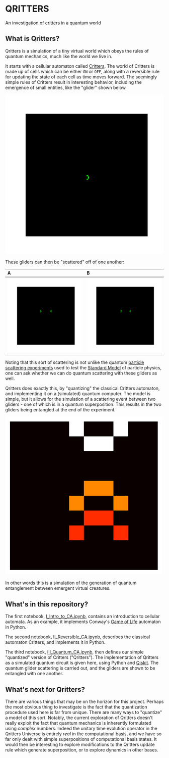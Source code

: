 # QRITTERS
An investigation of critters in a quantum world

## What is Qritters?
Qritters is a simulation of a tiny virtual world which obeys the rules of quantum mechanics, much like the world we live in. 

It starts with a cellular automaton called [Critters](https://en.wikipedia.org/wiki/Critters_(cellular_automaton)). The world of Critters is made up of cells which can be either `ON` or `OFF`, along with a reversible rule for updating the state of each cell as time moves forward. The seemingly simple rules of Critters result in interesting behavior, including the emergence of small entities, like the "glider" shown below.

![glider](img/glider.gif)

These gliders can then be "scattered" off of one another:

A | B
:- | :- 
![glider_scattering_1](img/glider_scattering_1.gif) | ![glider_scattering_2](img/glider_scattering_2.gif)

Noting that this sort of scattering is not unlike the quantum [particle scattering experiments](https://en.wikipedia.org/wiki/Scattering) used to test the [Standard Model](https://en.wikipedia.org/wiki/Standard_Model) of particle physics, one can ask whether we can do quantum scattering with these gliders as well.

Qritters does exactly this, by "quantizing" the classical Critters automaton, and implementing it on a (simulated) quantum computer. The model is simple, but it allows for the simulation of a scattering event between two gliders - one of which is in a quantum superposition. This results in the two gliders being entangled at the end of the experiment.

![quantum superposition scattering](img/quantum_superposition_no_bar.gif) 

In other words this is a simulation of the generation of quantum entanglement between emergent virtual creatures.

## What's in this repository?
The first notebook, [I_Intro_to_CA.ipynb](I_Intro_to_CA.ipynb), contains an introduction to cellular automata. As an example, it implements Conway's [Game of Life](https://en.wikipedia.org/wiki/Conway%27s_Game_of_Life) automaton in Python.

The second notebook, [II_Reversible_CA.ipynb](II_Reversible_CA.ipynb), describes the classical automaton Critters, and implements it in Python.

The third notebook, [III_Quantum_CA.ipynb](III_Quantum_CA.ipynb), then defines our simple "quantized" version of Critters ("Qritters"). The implementation of Qritters as a simulated quantum circuit is given here, using Python and [Qiskit](https://qiskit.org). The quantum glider scattering is carried out, and the gliders are shown to be entangled with one another.

## What's next for Qritters?
There are various things that may be on the horizon for this project. Perhaps the most obvious thing to investigate is the fact that the quantization procedure used here is far from unique. There are many ways to "quantize" a model of this sort. Notably, the current exploration of Qritters doesn't really exploit the fact that quantum mechanics is inherently formulated using <i>complex</i> numbers. Indeed the unitary time evolution operator in the Qritters Universe is entirely <i>real</i> in the computational basis, and we have so far only dealt with simple superpositions of computational basis states. It would then be interesting to explore modifications to the Qritters update rule which generate superposition, or to explore dynamics in other bases.